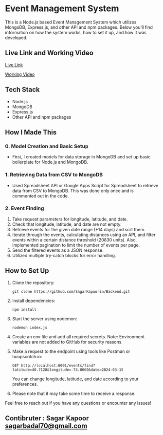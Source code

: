 # Event Management System

This is a Node.js based Event Management System which utilizes MongoDB, Express.js, and other API and npm packages. Below you'll find information on how the system works, how to set it up, and how it was developed.

## Live Link and Working Video

[Live Link](insert_live_link_here)

[Working Video](insert_video_link_here)

## Tech Stack

- Node.js
- MongoDB
- Express.js
- Other API and npm packages

## How I Made This

### 0. Model Creation and Basic Setup
- First, I created models for data storage in MongoDB and set up basic boilerplate for Node.js and MongoDB.

### 1. Retrieving Data from CSV to MongoDB
- Used Spreadsheet API or Google Apps Script for Spreadsheet to retrieve data from CSV to MongoDB. This was done only once and is commented out in the code.

### 2. Event Finding
1. Take request parameters for longitude, latitude, and date.
2. Check that longitude, latitude, and date are not empty.
3. Retrieve events for the given date range (+14 days) and sort them.
4. Iterate through the events, calculating distances using an API, and filter events within a certain distance threshold (20830 units). Also, implemented pagination to limit the number of events per page.
5. Send the filtered events as a JSON response.
6. Utilized multiple try-catch blocks for error handling.

## How to Set Up

1. Clone the repository:
   ```
   git clone https://github.com/SagarKapoorin/Backend.git
   ```

2. Install dependencies:
   ```
   npm install
   ```

3. Start the server using nodemon:
   ```
   nodemon index.js
   ```

4. Create an env file and add all required secrets. Note: Environment variables are not added to GitHub for security reasons.

5. Make a request to the endpoint using tools like Postman or hoopscotch.io:
   ```
   GET http://localhost:6001/events/find?latitude=40.7128&longitude=-74.0060&date=2024-03-15
   ```

   You can change longitude, latitude, and date according to your preferences.

6. Please note that it may take some time to receive a response.

Feel free to reach out if you have any questions or encounter any issues!

## Contibruter :   Sagar Kapoor     sagarbadal70@gmail.com
